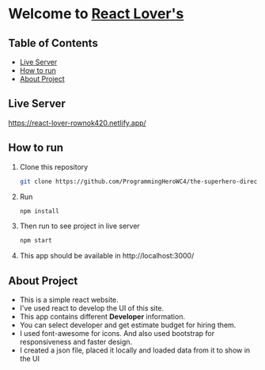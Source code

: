 # Welcome to <a href="https://react-lover-rownok420.netlify.app/">React Lover's</a>


## Table of Contents

- [Live Server](#live-server)
- [How to run](#how-to-run)
- [About Project](#about-project)

## Live Server

https://react-lover-rownok420.netlify.app/

## How to run

1. Clone this repository
   
   ```sh
   git clone https://github.com/ProgrammingHeroWC4/the-superhero-direction-rownok420
   ```

2. Run
   
    ```sh
    npm install
    ```
   
3. Then run to see project in live server
   
   ```sh
   npm start
   ```
   
4. This app should be available in http://localhost:3000/

## About Project

- This is a simple react website.
- I've used react to develop the UI of this site.
- This app contains different <strong>Developer</strong> information.
- You can select developer and get estimate budget for hiring them.
- I used font-awesome for icons. And also used bootstrap for responsiveness and faster design.
- I created a json file, placed it locally and loaded data from it to show in the UI